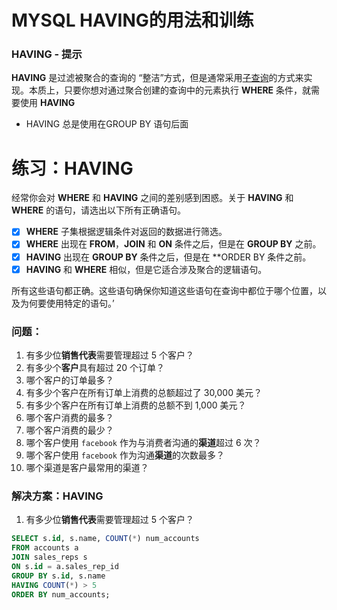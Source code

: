 # MYSQL HAVING的用法和训练

### HAVING - 提示

**HAVING** 是过滤被聚合的查询的 “整洁”方式，但是通常采用[子查询](https://community.modeanalytics.com/sql/tutorial/sql-subqueries/)的方式来实现。本质上，只要你想对通过聚合创建的查询中的元素执行 **WHERE** 条件，就需要使用 **HAVING**

- HAVING 总是使用在GROUP BY 语句后面



# 练习：HAVING

经常你会对 **WHERE** 和 **HAVING** 之间的差别感到困惑。关于 **HAVING** 和 **WHERE** 的语句，请选出以下所有正确语句。

- [x] **WHERE** 子集根据逻辑条件对返回的数据进行筛选。
- [x] **WHERE** 出现在 **FROM**，**JOIN** 和 **ON** 条件之后，但是在 **GROUP BY** 之前。
- [x] **HAVING** 出现在 **GROUP BY** 条件之后，但是在 **ORDER BY 条件之前。
- [x] **HAVING** 和 **WHERE** 相似，但是它适合涉及聚合的逻辑语句。

所有这些语句都正确。这些语句确保你知道这些语句在查询中都位于哪个位置，以及为何要使用特定的语句。’ 

### 问题：

1. 有多少位**销售代表**需要管理超过 5 个客户？
2. 有多少个**客户**具有超过 20 个订单？
3. 哪个客户的订单最多？
4. 有多少个客户在所有订单上消费的总额超过了 30,000 美元？
5. 有多少个客户在所有订单上消费的总额不到 1,000 美元？
6. 哪个客户消费的最多？
7. 哪个客户消费的最少？
8. 哪个客户使用 `facebook` 作为与消费者沟通的**渠道**超过 6 次？
9. 哪个客户使用 `facebook` 作为沟通**渠道**的次数最多？
10. 哪个渠道是客户最常用的渠道？

### 解决方案：HAVING

1. 有多少位**销售代表**需要管理超过 5 个客户？

```sql
SELECT s.id, s.name, COUNT(*) num_accounts
FROM accounts a
JOIN sales_reps s
ON s.id = a.sales_rep_id
GROUP BY s.id, s.name
HAVING COUNT(*) > 5
ORDER BY num_accounts;
```
